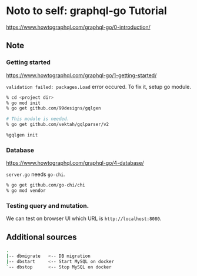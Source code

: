 # Noto to self: graphql-go Tutorial

https://www.howtographql.com/graphql-go/0-introduction/

## Note

### Getting started

https://www.howtographql.com/graphql-go/1-getting-started/

`validation failed: packages.Load` error occured.
To fix it, setup go module.

```sh
% cd <project dir>
% go mod init
% go get github.com/99designs/gqlgen

# This module is needed.
% go get github.com/vektah/gqlparser/v2

%gqlgen init
```

### Database

https://www.howtographql.com/graphql-go/4-database/

`server.go` needs `go-chi`.

```sh
% go get github.com/go-chi/chi
% go mod vendor
```

### Testing query and mutation.

We can test on browser UI which URL is `http://localhost:8080`.

## Additional sources


```sh
.
|-- dbmigrate   <-- DB migration
|-- dbstart     <-- Start MySQL on docker
`-- dbstop      <-- Stop MySQL on docker
```
